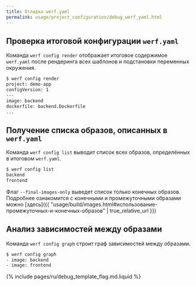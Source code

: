 ```yaml
---
title: Отладка werf.yaml
permalink: usage/project_configuration/debug_werf_yaml.html
---
```


## Проверка итоговой конфигурации `werf.yaml`

Команда `werf config render` отображает итоговое содержимое `werf.yaml` после рендеринга всех шаблонов и подстановки переменных окружения. 

```bash
$ werf config render
project: demo-app
configVersion: 1
---
image: backend
dockerfile: backend.Dockerfile
...
```

## Получение списка образов, описанных в `werf.yaml`

Команда `werf config list` выводит список всех образов, определённых в итоговом `werf.yaml`. 

```bash
$ werf config list
backend
frontend
```
Флаг `--final-images-only` выведет список только конечных образов. Подробнее ознакомится с конечными и промежуточными образами можно [здесь]({{ "usage/build/images.html#использование-промежуточных-и-конечных-образов" | true_relative_url }})

## Анализ зависимостей между образами

Команда `werf config graph` строит граф зависимостей между образами.

```bash
$ werf config graph
- image: backend
- image: frontend
```

{% include pages/ru/debug_template_flag.md.liquid %}